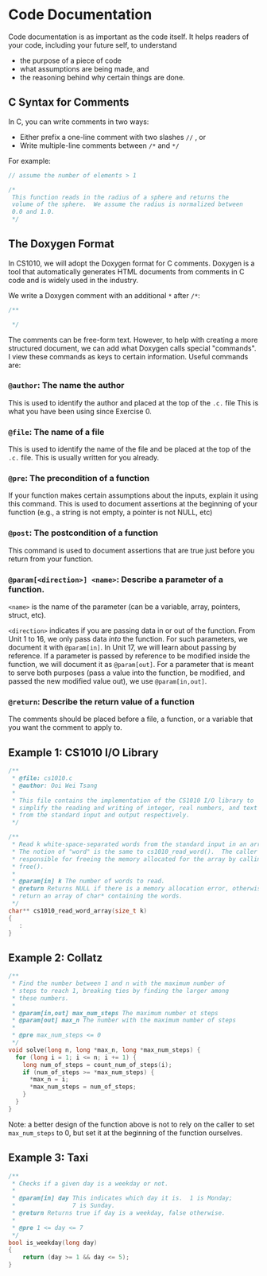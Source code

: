 # Code Documentation

Code documentation is as important as the code itself.  It helps readers of your code, including your future self, to understand

-  the purpose of a piece of code
-  what assumptions are being made, and
-  the reasoning behind why certain things are done.

## C Syntax for Comments

In C, you can write comments in two ways:

- Either prefix a one-line comment with two slashes `//` , or
- Write multiple-line comments between `/*` and `*/`

For example:

```C
// assume the number of elements > 1
```

```C
/*
 This function reads in the radius of a sphere and returns the
 volume of the sphere.  We assume the radius is normalized between
 0.0 and 1.0.
 */
```

## The Doxygen Format

In CS1010, we will adopt the Doxygen format for C comments.  Doxygen is a tool that automatically generates HTML documents from comments in C code and is widely used in the industry.

We write a Doxygen comment with an additional `*` after `/*`:

```C
/**

 */
```

The comments can be free-form text.  However, to help with creating a more structured document, we can add what Doxygen calls special "commands".  I view these commands as keys to certain information.  Useful commands are:

### `@author`: The name the author

This is used to identify the author and placed at the top of the `.c.` file   This is what you have been using since Exercise 0.

### `@file`: The name of a file

This is used to identify the name of the file and be placed at the top of the `.c.` file.  This is usually written for you already.

### `@pre`: The precondition of a function

If your function makes certain assumptions about the inputs, explain it using this command. This is used to document assertions at the beginning of your function (e.g., a string is not empty, a pointer is not NULL, etc)

### `@post`: The postcondition of a function

This command is used to document assertions that are true just before you return from your function.

### `@param[<direction>] <name>`: Describe a parameter of a function.  

`<name>` is the name of the parameter (can be a variable, array, pointers, struct, etc).

`<direction>` indicates if you are passing data in or out of the function.  From Unit 1 to 16, we only pass data _into_ the function.  For such parameters, we document it with `@param[in]`.  In Unit 17, we will learn about passing by reference.  If a parameter is passed by reference to be modified inside the function, we will document it as `@param[out]`.  For a parameter that is meant to serve both purposes (pass a value into the function, be modified, and passed the new modified value out), we use `@param[in,out]`.

### `@return`: Describe the return value of a function

The comments should be placed before a file, a function, or a variable that you want the comment to apply to.

## Example 1: CS1010 I/O Library

```C
/**
 * @file: cs1010.c
 * @author: Ooi Wei Tsang
 *
 * This file contains the implementation of the CS1010 I/O library to
 * simplify the reading and writing of integer, real numbers, and text
 * from the standard input and output respectively.
 */

/**
 * Read k white-space-separated words from the standard input in an array.
 * The notion of "word" is the same to cs1010_read_word().  The caller is
 * responsible for freeing the memory allocated for the array by calling
 * free().
 *
 * @param[in] k The number of words to read.
 * @return Returns NULL if there is a memory allocation error, otherwise,
 * return an array of char* containing the words.
 */
char** cs1010_read_word_array(size_t k)
{
   :
}
```

## Example 2: Collatz

```C
/**
 * Find the number between 1 and n with the maximum number of 
 * steps to reach 1, breaking ties by finding the larger among
 * these numbers.
 *
 * @param[in,out] max_num_steps The maximum number ot steps
 * @param[out] max_n The number with the maximum number of steps
 *
 * @pre max_num_steps <= 0
 */
void solve(long n, long *max_n, long *max_num_steps) {
  for (long i = 1; i <= n; i += 1) {
    long num_of_steps = count_num_of_steps(i);
    if (num_of_steps >= *max_num_steps) {
      *max_n = i;
      *max_num_steps = num_of_steps;
    }
  }
}
```

Note: a better design of the function above is not to rely on the 
caller to set `max_num_steps` to 0, but set it at the beginning of 
the function ourselves.

## Example 3: Taxi

```C
/**
 * Checks if a given day is a weekday or not.
 *
 * @param[in] day This indicates which day it is.  1 is Monday; 
 *                7 is Sunday.
 * @return Returns true if day is a weekday, false otherwise.
 *
 * @pre 1 <= day <= 7
 */
bool is_weekday(long day)
{
    return (day >= 1 && day <= 5);
}
```

